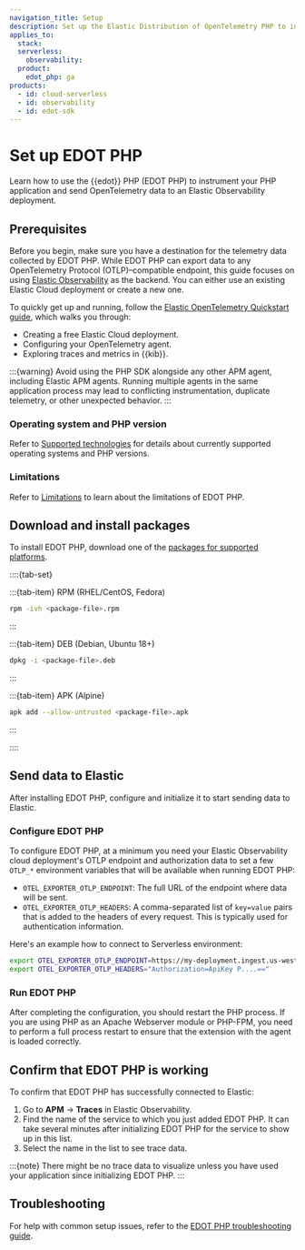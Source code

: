 ```yaml
---
navigation_title: Setup
description: Set up the Elastic Distribution of OpenTelemetry PHP to instrument your PHP application.
applies_to:
  stack:
  serverless:
    observability:
  product:
    edot_php: ga
products:
  - id: cloud-serverless
  - id: observability
  - id: edot-sdk
---
```


# Set up EDOT PHP

Learn how to use the {{edot}} PHP (EDOT PHP) to instrument your PHP application and send OpenTelemetry data to an Elastic Observability deployment.

## Prerequisites

Before you begin, make sure you have a destination for the telemetry data collected by EDOT PHP. While EDOT PHP can export data to any OpenTelemetry Protocol (OTLP)–compatible endpoint, this guide focuses on using [Elastic Observability](https://www.elastic.co/observability) as the backend. You can either use an existing Elastic Cloud deployment or create a new one.

To quickly get up and running, follow the [Elastic OpenTelemetry Quickstart guide](/reference/quickstart/index.md), which walks you through:

- Creating a free Elastic Cloud deployment.
- Configuring your OpenTelemetry agent.
- Exploring traces and metrics in {{kib}}.

:::{warning}
Avoid using the PHP SDK alongside any other APM agent, including Elastic APM agents. Running multiple agents in the same application process may lead to conflicting instrumentation, duplicate telemetry, or other unexpected behavior.
:::

### Operating system and PHP version

Refer to [Supported technologies](/reference/edot-sdks/php/supported-technologies.md) for details about currently supported operating systems and PHP versions.

### Limitations

Refer to [Limitations](/reference/edot-sdks/php/setup/limitations.md) to learn about the limitations of EDOT PHP.

## Download and install packages

To install EDOT PHP, download one of the [packages for supported platforms](https://github.com/elastic/elastic-otel-php/releases/latest).

::::{tab-set}

:::{tab-item} RPM (RHEL/CentOS, Fedora)
```bash
rpm -ivh <package-file>.rpm
```
:::

:::{tab-item} DEB (Debian, Ubuntu 18+)
```bash
dpkg -i <package-file>.deb
```
:::

:::{tab-item} APK (Alpine)
```bash
apk add --allow-untrusted <package-file>.apk
```
:::

::::

## Send data to Elastic

After installing EDOT PHP, configure and initialize it to start sending data to Elastic.

### Configure EDOT PHP

To configure EDOT PHP, at a minimum you need your Elastic Observability cloud deployment's OTLP endpoint and authorization data to set a few `OTLP_*` environment variables that will be available when running EDOT PHP:

* `OTEL_EXPORTER_OTLP_ENDPOINT`: The full URL of the endpoint where data will be sent.
* `OTEL_EXPORTER_OTLP_HEADERS`: A comma-separated list of `key=value` pairs that is added to the headers of every request. This is typically used for authentication information.

Here's an example how to connect to Serverless environment:

```sh
export OTEL_EXPORTER_OTLP_ENDPOINT=https://my-deployment.ingest.us-west-2.aws.elastic.cloud:443/
export OTEL_EXPORTER_OTLP_HEADERS="Authorization=ApiKey P....=="
```

### Run EDOT PHP

After completing the configuration, you should restart the PHP process. If you are using PHP as an Apache Webserver module or PHP-FPM, you need to perform a full process restart to ensure that the extension with the agent is loaded correctly.

## Confirm that EDOT PHP is working

To confirm that EDOT PHP has successfully connected to Elastic:

1. Go to **APM** → **Traces** in Elastic Observability.
2. Find the name of the service to which you just added EDOT PHP. It can take several minutes after initializing EDOT PHP for the service to show up in this list.
3. Select the name in the list to see trace data.

:::{note}
There might be no trace data to visualize unless you have used your application since initializing EDOT PHP.
:::

## Troubleshooting

For help with common setup issues, refer to the [EDOT PHP troubleshooting guide](docs-content://troubleshoot/ingest/opentelemetry/edot-sdks/php/index.md).